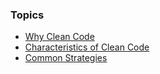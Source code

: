 ### Topics

<ul>
    <li>
        <a href="#/content-why-clean-code">Why Clean Code</a>
    </li>
    <li>
        <a href="#/content-characteristics-of-clean-code" class="text-main">Characteristics of Clean Code</a>
    </li>
    <li>
        <a href="#/content-common-strategies" class="text-main">Common Strategies</a>
    </li>
</ul>
